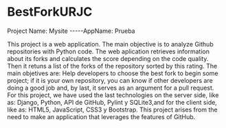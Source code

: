 # BestForkURJC

Project Name: Mysite
-----AppName: Prueba

This project is a web application. The main objective is to analyze Github repositories with
Python code. The web aplication retrieves information about its forks and calculates the score
depending on the code quality. Then it retuns a list of the forks of the repository sorted by this
rating. The main objetives are: Help developers to choose the best fork to begin some project;
if it is your own repository, you can know if other developers are doing a good job and, by last,
it serves as an argument for a pull request.
For this project, we have used the last technologies on the server side, like as: Django,
Python, API de GitHub, Pylint y SQLite3,and for the client side, like as: HTML5, JavaScript,
CSS3 y Bootstrap.
This project arises from the need to make an application that leverages the features of GitHub.
